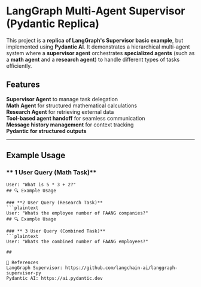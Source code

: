 # LangGraph Multi-Agent Supervisor (Pydantic Replica)

This project is a **replica of LangGraph's Supervisor basic example**, but implemented using **Pydantic AI**. It demonstrates a hierarchical multi-agent system where a **supervisor agent** orchestrates **specialized agents** (such as a **math agent** and a **research agent**) to handle different types of tasks efficiently.

## Features

**Supervisor Agent** to manage task delegation  
**Math Agent** for structured mathematical calculations  
**Research Agent** for retrieving external data  
**Tool-based agent handoff** for seamless communication  
**Message history management** for context tracking  
**Pydantic for structured outputs**  

---

## Example Usage

### ** 1 User Query (Math Task)**
```plaintext
User: "What is 5 * 3 + 2?"
## 🔍 Example Usage

### **2 User Query (Research Task)**
```plaintext
User: "Whats the employee number of FAANG companies?"
## 🔍 Example Usage

### ** 3 User Query (Combined Task)**
```plaintext
User: "Whats the combined number of FAANG employees?"

##

🔗 References
LangGraph Supervisor: https://github.com/langchain-ai/langgraph-supervisor-py
Pydantic AI: https://ai.pydantic.dev



